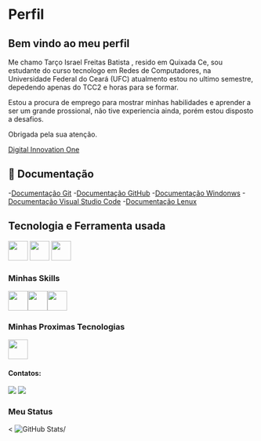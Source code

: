 # Perfil
 ## Bem vindo ao meu perfil


 Me chamo Tarço Israel Freitas Batista , resido em Quixada Ce, sou estudante do curso tecnologo em Redes de Computadores, na Universidade Federal do Ceará (UFC) atualmento estou no ultimo semestre, depedendo apenas do TCC2 e horas para se formar. 
 
 Estou a procura de emprego para mostrar minhas habilidades e aprender a ser um grande prossional, não tive experiencia ainda, porém estou disposto a desafios.

 Obrigada pela sua atenção.

[Digital Innovation One ](https://www.dio.me/
)

## 📒 Documentação 
-[Documentação Git](https://git-scm.com/)
-[Documentação GitHub](https://github.com/)
-[Documentação Windonws](https://www.microsoft.com/pt-br/software-download/windows11)
-[Documentação Visual Studio Code](https://code.visualstudio.com/)
-[Documentação Lenux](https://code.visualstudio.com/)

##  Tecnologia e Ferramenta usada 

<img src="https://cdn.jsdelivr.net/gh/devicons/devicon/icons/windows8/windows8-original.svg" width="40" height="40"/> <img src="https://cdn.jsdelivr.net/gh/devicons/devicon/icons/vscode/vscode-original.svg" width="40" height="40"/> <img src="https://cdn.jsdelivr.net/gh/devicons/devicon/icons/github/github-original.svg" width="40" height="40"/> 

### Minhas Skills

<img src="https://cdn.jsdelivr.net/gh/devicons/devicon/icons/html5/html5-plain.svg" width="40" height="40"/><img src="https://cdn.jsdelivr.net/gh/devicons/devicon/icons/javascript/javascript-plain.svg" width="40" height="40"/><img src="https://cdn.jsdelivr.net/gh/devicons/devicon/icons/css3/css3-plain.svg" width="40" height="40"/>

### Minhas Proximas Tecnologias 
<img src="https://cdn.jsdelivr.net/gh/devicons/devicon/icons/python/python-original.svg" width="40" height="40"/>

#### Contatos:

<div>
<a href = "freitasisrael62@gmail.com"><img src="https://img.shields.io/badge/Gmail-D14836?style=for-the-badge&logo=gmail&logoColor=white" target="_blank"></a>
<a href="https://www.linkedin.com/in/israel-freitas-a0b9a3210/" target="_blank"><img src="https://img.shields.io/badge/-LinkedIn-%230077B5?style=for-the-badge&logo=linkedin&logoColor=white"></a>   


### Meu Status


<
![GitHub Stats](https://github-readme-stats.vercel.app/api?username=Israelfre&theme=transparent&bg_color=000&border_color=30A3DC&show_icons=true&icon_color=30A3DC&title_color=E94D5F&text_color=FFF)/

